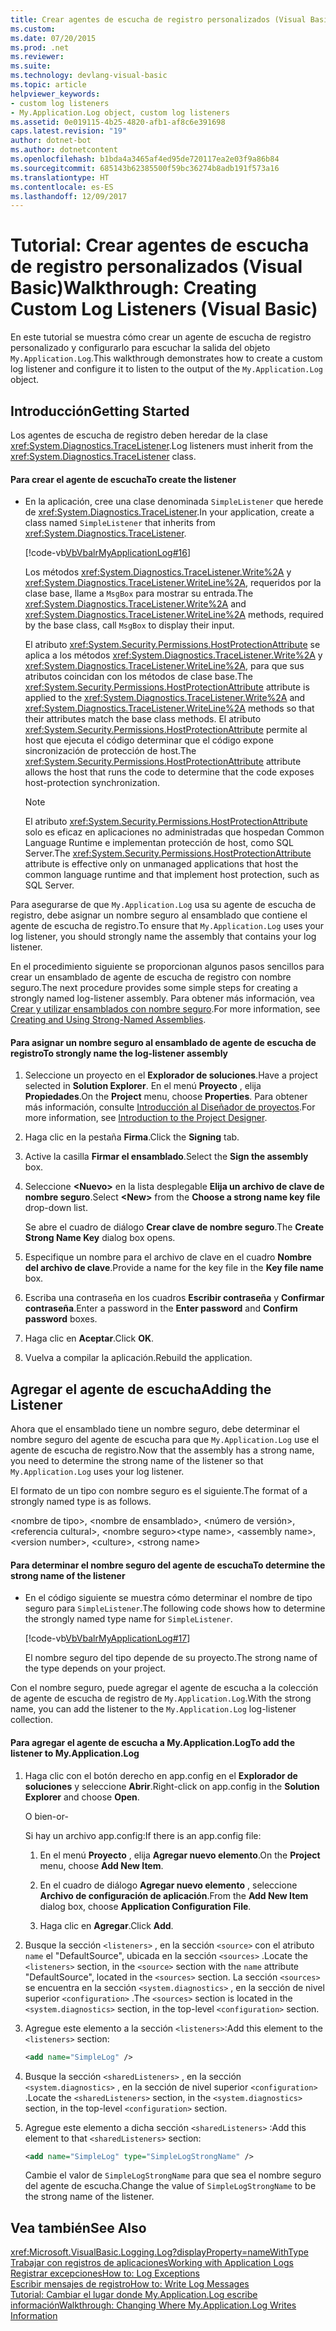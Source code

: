 ```yaml
---
title: Crear agentes de escucha de registro personalizados (Visual Basic)
ms.custom: 
ms.date: 07/20/2015
ms.prod: .net
ms.reviewer: 
ms.suite: 
ms.technology: devlang-visual-basic
ms.topic: article
helpviewer_keywords:
- custom log listeners
- My.Application.Log object, custom log listeners
ms.assetid: 0e019115-4b25-4820-afb1-af8c6e391698
caps.latest.revision: "19"
author: dotnet-bot
ms.author: dotnetcontent
ms.openlocfilehash: b1bda4a3465af4ed95de720117ea2e03f9a86b84
ms.sourcegitcommit: 685143b62385500f59bc36274b8adb191f573a16
ms.translationtype: HT
ms.contentlocale: es-ES
ms.lasthandoff: 12/09/2017
---
```

# <a name="walkthrough-creating-custom-log-listeners-visual-basic"></a><span data-ttu-id="07c53-102">Tutorial: Crear agentes de escucha de registro personalizados (Visual Basic)</span><span class="sxs-lookup"><span data-stu-id="07c53-102">Walkthrough: Creating Custom Log Listeners (Visual Basic)</span></span>
<span data-ttu-id="07c53-103">En este tutorial se muestra cómo crear un agente de escucha de registro personalizado y configurarlo para escuchar la salida del objeto `My.Application.Log`.</span><span class="sxs-lookup"><span data-stu-id="07c53-103">This walkthrough demonstrates how to create a custom log listener and configure it to listen to the output of the `My.Application.Log` object.</span></span>  
  
## <a name="getting-started"></a><span data-ttu-id="07c53-104">Introducción</span><span class="sxs-lookup"><span data-stu-id="07c53-104">Getting Started</span></span>  
 <span data-ttu-id="07c53-105">Los agentes de escucha de registro deben heredar de la clase <xref:System.Diagnostics.TraceListener>.</span><span class="sxs-lookup"><span data-stu-id="07c53-105">Log listeners must inherit from the <xref:System.Diagnostics.TraceListener> class.</span></span>  
  
#### <a name="to-create-the-listener"></a><span data-ttu-id="07c53-106">Para crear el agente de escucha</span><span class="sxs-lookup"><span data-stu-id="07c53-106">To create the listener</span></span>  
  
-   <span data-ttu-id="07c53-107">En la aplicación, cree una clase denominada `SimpleListener` que herede de <xref:System.Diagnostics.TraceListener>.</span><span class="sxs-lookup"><span data-stu-id="07c53-107">In your application, create a class named `SimpleListener` that inherits from <xref:System.Diagnostics.TraceListener>.</span></span>  
  
     [!code-vb[VbVbalrMyApplicationLog#16](../../../../visual-basic/developing-apps/programming/log-info/codesnippet/VisualBasic/walkthrough-creating-custom-log-listeners_1.vb)]  
  
     <span data-ttu-id="07c53-108">Los métodos <xref:System.Diagnostics.TraceListener.Write%2A> y <xref:System.Diagnostics.TraceListener.WriteLine%2A>, requeridos por la clase base, llame a `MsgBox` para mostrar su entrada.</span><span class="sxs-lookup"><span data-stu-id="07c53-108">The <xref:System.Diagnostics.TraceListener.Write%2A> and <xref:System.Diagnostics.TraceListener.WriteLine%2A> methods, required by the base class, call `MsgBox` to display their input.</span></span>  
  
     <span data-ttu-id="07c53-109">El atributo <xref:System.Security.Permissions.HostProtectionAttribute> se aplica a los métodos <xref:System.Diagnostics.TraceListener.Write%2A> y <xref:System.Diagnostics.TraceListener.WriteLine%2A>, para que sus atributos coincidan con los métodos de clase base.</span><span class="sxs-lookup"><span data-stu-id="07c53-109">The <xref:System.Security.Permissions.HostProtectionAttribute> attribute is applied to the <xref:System.Diagnostics.TraceListener.Write%2A> and <xref:System.Diagnostics.TraceListener.WriteLine%2A> methods so that their attributes match the base class methods.</span></span> <span data-ttu-id="07c53-110">El atributo <xref:System.Security.Permissions.HostProtectionAttribute> permite al host que ejecuta el código determinar que el código expone sincronización de protección de host.</span><span class="sxs-lookup"><span data-stu-id="07c53-110">The <xref:System.Security.Permissions.HostProtectionAttribute> attribute allows the host that runs the code to determine that the code exposes host-protection synchronization.</span></span>  
  
    > [!NOTE]
    >  <span data-ttu-id="07c53-111">El atributo <xref:System.Security.Permissions.HostProtectionAttribute> solo es eficaz en aplicaciones no administradas que hospedan Common Language Runtime e implementan protección de host, como SQL Server.</span><span class="sxs-lookup"><span data-stu-id="07c53-111">The <xref:System.Security.Permissions.HostProtectionAttribute> attribute is effective only on unmanaged applications that host the common language runtime and that implement host protection, such as SQL Server.</span></span>  
  
 <span data-ttu-id="07c53-112">Para asegurarse de que `My.Application.Log` usa su agente de escucha de registro, debe asignar un nombre seguro al ensamblado que contiene el agente de escucha de registro.</span><span class="sxs-lookup"><span data-stu-id="07c53-112">To ensure that `My.Application.Log` uses your log listener, you should strongly name the assembly that contains your log listener.</span></span>  
  
 <span data-ttu-id="07c53-113">En el procedimiento siguiente se proporcionan algunos pasos sencillos para crear un ensamblado de agente de escucha de registro con nombre seguro.</span><span class="sxs-lookup"><span data-stu-id="07c53-113">The next procedure provides some simple steps for creating a strongly named log-listener assembly.</span></span> <span data-ttu-id="07c53-114">Para obtener más información, vea [Crear y utilizar ensamblados con nombre seguro](../../../../../docs/framework/app-domains/create-and-use-strong-named-assemblies.md).</span><span class="sxs-lookup"><span data-stu-id="07c53-114">For more information, see [Creating and Using Strong-Named Assemblies](../../../../../docs/framework/app-domains/create-and-use-strong-named-assemblies.md).</span></span>  
  
#### <a name="to-strongly-name-the-log-listener-assembly"></a><span data-ttu-id="07c53-115">Para asignar un nombre seguro al ensamblado de agente de escucha de registro</span><span class="sxs-lookup"><span data-stu-id="07c53-115">To strongly name the log-listener assembly</span></span>  
  
1.  <span data-ttu-id="07c53-116">Seleccione un proyecto en el **Explorador de soluciones**.</span><span class="sxs-lookup"><span data-stu-id="07c53-116">Have a project selected in **Solution Explorer**.</span></span> <span data-ttu-id="07c53-117">En el menú **Proyecto** , elija **Propiedades**.</span><span class="sxs-lookup"><span data-stu-id="07c53-117">On the **Project** menu, choose **Properties**.</span></span> <span data-ttu-id="07c53-118">Para obtener más información, consulte [Introducción al Diseñador de proyectos](http://msdn.microsoft.com/en-us/898dd854-c98d-430c-ba1b-a913ce3c73d7).</span><span class="sxs-lookup"><span data-stu-id="07c53-118">For more information, see [Introduction to the Project Designer](http://msdn.microsoft.com/en-us/898dd854-c98d-430c-ba1b-a913ce3c73d7).</span></span>  
  
2.  <span data-ttu-id="07c53-119">Haga clic en la pestaña **Firma**.</span><span class="sxs-lookup"><span data-stu-id="07c53-119">Click the **Signing** tab.</span></span>  
  
3.  <span data-ttu-id="07c53-120">Active la casilla **Firmar el ensamblado**.</span><span class="sxs-lookup"><span data-stu-id="07c53-120">Select the **Sign the assembly** box.</span></span>  
  
4.  <span data-ttu-id="07c53-121">Seleccione **\<Nuevo>** en la lista desplegable **Elija un archivo de clave de nombre seguro**.</span><span class="sxs-lookup"><span data-stu-id="07c53-121">Select **\<New>** from the **Choose a strong name key file** drop-down list.</span></span>  
  
     <span data-ttu-id="07c53-122">Se abre el cuadro de diálogo **Crear clave de nombre seguro**.</span><span class="sxs-lookup"><span data-stu-id="07c53-122">The **Create Strong Name Key** dialog box opens.</span></span>  
  
5.  <span data-ttu-id="07c53-123">Especifique un nombre para el archivo de clave en el cuadro **Nombre del archivo de clave**.</span><span class="sxs-lookup"><span data-stu-id="07c53-123">Provide a name for the key file in the **Key file name** box.</span></span>  
  
6.  <span data-ttu-id="07c53-124">Escriba una contraseña en los cuadros **Escribir contraseña** y **Confirmar contraseña**.</span><span class="sxs-lookup"><span data-stu-id="07c53-124">Enter a password in the **Enter password** and **Confirm password** boxes.</span></span>  
  
7.  <span data-ttu-id="07c53-125">Haga clic en **Aceptar**.</span><span class="sxs-lookup"><span data-stu-id="07c53-125">Click **OK**.</span></span>  
  
8.  <span data-ttu-id="07c53-126">Vuelva a compilar la aplicación.</span><span class="sxs-lookup"><span data-stu-id="07c53-126">Rebuild the application.</span></span>  
  
## <a name="adding-the-listener"></a><span data-ttu-id="07c53-127">Agregar el agente de escucha</span><span class="sxs-lookup"><span data-stu-id="07c53-127">Adding the Listener</span></span>  
 <span data-ttu-id="07c53-128">Ahora que el ensamblado tiene un nombre seguro, debe determinar el nombre seguro del agente de escucha para que `My.Application.Log` use el agente de escucha de registro.</span><span class="sxs-lookup"><span data-stu-id="07c53-128">Now that the assembly has a strong name, you need to determine the strong name of the listener so that `My.Application.Log` uses your log listener.</span></span>  
  
 <span data-ttu-id="07c53-129">El formato de un tipo con nombre seguro es el siguiente.</span><span class="sxs-lookup"><span data-stu-id="07c53-129">The format of a strongly named type is as follows.</span></span>  
  
 <span data-ttu-id="07c53-130">\<nombre de tipo>, \<nombre de ensamblado>, \<número de versión>, \<referencia cultural>, \<nombre seguro></span><span class="sxs-lookup"><span data-stu-id="07c53-130">\<type name>, \<assembly name>, \<version number>, \<culture>, \<strong name></span></span>  
  
#### <a name="to-determine-the-strong-name-of-the-listener"></a><span data-ttu-id="07c53-131">Para determinar el nombre seguro del agente de escucha</span><span class="sxs-lookup"><span data-stu-id="07c53-131">To determine the strong name of the listener</span></span>  
  
-   <span data-ttu-id="07c53-132">En el código siguiente se muestra cómo determinar el nombre de tipo seguro para `SimpleListener`.</span><span class="sxs-lookup"><span data-stu-id="07c53-132">The following code shows how to determine the strongly named type name for `SimpleListener`.</span></span>  
  
     [!code-vb[VbVbalrMyApplicationLog#17](../../../../visual-basic/developing-apps/programming/log-info/codesnippet/VisualBasic/walkthrough-creating-custom-log-listeners_2.vb)]  
  
     <span data-ttu-id="07c53-133">El nombre seguro del tipo depende de su proyecto.</span><span class="sxs-lookup"><span data-stu-id="07c53-133">The strong name of the type depends on your project.</span></span>  
  
 <span data-ttu-id="07c53-134">Con el nombre seguro, puede agregar el agente de escucha a la colección de agente de escucha de registro de `My.Application.Log`.</span><span class="sxs-lookup"><span data-stu-id="07c53-134">With the strong name, you can add the listener to the `My.Application.Log` log-listener collection.</span></span>  
  
#### <a name="to-add-the-listener-to-myapplicationlog"></a><span data-ttu-id="07c53-135">Para agregar el agente de escucha a My.Application.Log</span><span class="sxs-lookup"><span data-stu-id="07c53-135">To add the listener to My.Application.Log</span></span>  
  
1.  <span data-ttu-id="07c53-136">Haga clic con el botón derecho en app.config en el **Explorador de soluciones** y seleccione **Abrir**.</span><span class="sxs-lookup"><span data-stu-id="07c53-136">Right-click on app.config in the **Solution Explorer** and choose **Open**.</span></span>  
  
     <span data-ttu-id="07c53-137">O bien</span><span class="sxs-lookup"><span data-stu-id="07c53-137">-or-</span></span>  
  
     <span data-ttu-id="07c53-138">Si hay un archivo app.config:</span><span class="sxs-lookup"><span data-stu-id="07c53-138">If there is an app.config file:</span></span>  
  
    1.  <span data-ttu-id="07c53-139">En el menú **Proyecto** , elija **Agregar nuevo elemento**.</span><span class="sxs-lookup"><span data-stu-id="07c53-139">On the **Project** menu, choose **Add New Item**.</span></span>  
  
    2.  <span data-ttu-id="07c53-140">En el cuadro de diálogo **Agregar nuevo elemento** , seleccione **Archivo de configuración de aplicación**.</span><span class="sxs-lookup"><span data-stu-id="07c53-140">From the **Add New Item** dialog box, choose **Application Configuration File**.</span></span>  
  
    3.  <span data-ttu-id="07c53-141">Haga clic en **Agregar**.</span><span class="sxs-lookup"><span data-stu-id="07c53-141">Click **Add**.</span></span>  
  
2.  <span data-ttu-id="07c53-142">Busque la sección `<listeners>` , en la sección `<source>` con el atributo `name` el "DefaultSource", ubicada en la sección `<sources>` .</span><span class="sxs-lookup"><span data-stu-id="07c53-142">Locate the `<listeners>` section, in the `<source>` section with the `name` attribute "DefaultSource", located in the `<sources>` section.</span></span> <span data-ttu-id="07c53-143">La sección `<sources>` se encuentra en la sección `<system.diagnostics>` , en la sección de nivel superior `<configuration>` .</span><span class="sxs-lookup"><span data-stu-id="07c53-143">The `<sources>` section is located in the `<system.diagnostics>` section, in the top-level `<configuration>` section.</span></span>  
  
3.  <span data-ttu-id="07c53-144">Agregue este elemento a la sección `<listeners>`:</span><span class="sxs-lookup"><span data-stu-id="07c53-144">Add this element to the `<listeners>` section:</span></span>  
  
    ```xml  
    <add name="SimpleLog" />  
    ```  
  
4.  <span data-ttu-id="07c53-145">Busque la sección `<sharedListeners>` , en la sección `<system.diagnostics>` , en la sección de nivel superior `<configuration>` .</span><span class="sxs-lookup"><span data-stu-id="07c53-145">Locate the `<sharedListeners>` section, in the `<system.diagnostics>` section, in the top-level `<configuration>` section.</span></span>  
  
5.  <span data-ttu-id="07c53-146">Agregue este elemento a dicha sección `<sharedListeners>` :</span><span class="sxs-lookup"><span data-stu-id="07c53-146">Add this element to that `<sharedListeners>` section:</span></span>  
  
    ```xml  
    <add name="SimpleLog" type="SimpleLogStrongName" />  
    ```  
  
     <span data-ttu-id="07c53-147">Cambie el valor de `SimpleLogStrongName` para que sea el nombre seguro del agente de escucha.</span><span class="sxs-lookup"><span data-stu-id="07c53-147">Change the value of `SimpleLogStrongName` to be the strong name of the listener.</span></span>  
  
## <a name="see-also"></a><span data-ttu-id="07c53-148">Vea también</span><span class="sxs-lookup"><span data-stu-id="07c53-148">See Also</span></span>  
 <xref:Microsoft.VisualBasic.Logging.Log?displayProperty=nameWithType>  
 [<span data-ttu-id="07c53-149">Trabajar con registros de aplicaciones</span><span class="sxs-lookup"><span data-stu-id="07c53-149">Working with Application Logs</span></span>](../../../../visual-basic/developing-apps/programming/log-info/working-with-application-logs.md)  
 [<span data-ttu-id="07c53-150">Registrar excepciones</span><span class="sxs-lookup"><span data-stu-id="07c53-150">How to: Log Exceptions</span></span>](../../../../visual-basic/developing-apps/programming/log-info/how-to-log-exceptions.md)  
 [<span data-ttu-id="07c53-151">Escribir mensajes de registro</span><span class="sxs-lookup"><span data-stu-id="07c53-151">How to: Write Log Messages</span></span>](../../../../visual-basic/developing-apps/programming/log-info/how-to-write-log-messages.md)  
 [<span data-ttu-id="07c53-152">Tutorial: Cambiar el lugar donde My.Application.Log escribe información</span><span class="sxs-lookup"><span data-stu-id="07c53-152">Walkthrough: Changing Where My.Application.Log Writes Information</span></span>](../../../../visual-basic/developing-apps/programming/log-info/walkthrough-changing-where-my-application-log-writes-information.md)
